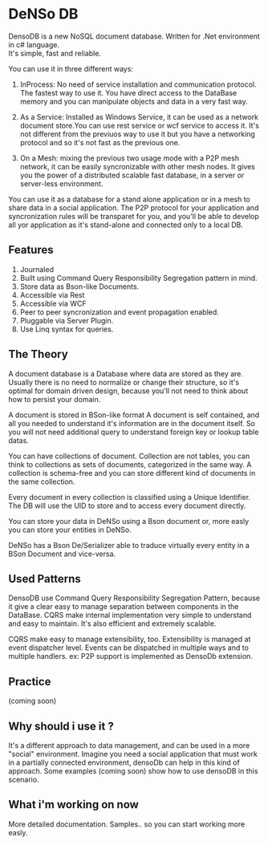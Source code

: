 DeNSo DB
================================================
DensoDB is a new NoSQL document database. Written for .Net environment in c# language.  
It's simple, fast and reliable.

You can use it in three different ways:

1. InProcess: No need of service installation and communication protocol. The fastest way to use it. You have direct access to the DataBase memory and you can manipulate objects and data in a very fast way. 

2. As a Service: Installed as Windows Service, it can be used as a network document store.You can use rest service or wcf service to access it. It's not different from the previuos way to use it but you have a networking protocol and so it's not fast as the previous one.

3. On a Mesh: mixing the previous two usage mode with a P2P mesh network, it can be easily syncronizable with other mesh nodes. It gives you the power of a distributed scalable fast database, in a server or server-less environment.

You can use it as a database for a stand alone application or in a mesh to share data in a social application. 
The P2P protocol for your application and syncronization rules will be transparet for you, and you'll be able to develop all yor application as it's stand-alone and connected only to a local DB. 

Features
------------------------------------------------

1. Journaled 
2. Built using Command Query Responsibility Segregation pattern in mind. 
3. Store data as Bson-like Documents. 
4. Accessible via Rest 
5. Accessible via WCF 
6. Peer to peer syncronization and event propagation enabled. 
7. Pluggable via Server Plugin.
8. Use Linq syntax for queries. 

The Theory
------------------------------------------------

A document database is a Database where data are stored as they are. 
Usually there is no need to normalize or change their structure, so it's optimal for domain driven design, because you'll not need to think about how to persist your domain. 

A document is stored in BSon-like format
A document is self contained, and all you needed to understand it's information are in the document itself. 
So you will not need additional query to understand foreign key or lookup table datas. 

You can have collections of document. Collection are not tables, you can think to collections as sets of documents, categorized in the same way.
A collection is schema-free and you can store different kind of documents in the same collection. 

Every document in every collection is classified using a Unique Identifier. 
The DB will use the UID to store and to access every document directly. 

You can store your data in DeNSo using a Bson document or, more easly you can store your entities in DeNSo. 

DeNSo has a Bson De/Serializer able to traduce virtually every entity in a BSon Document and vice-versa. 

Used Patterns
------------------------------------------------
 
DensoDB use Command Query Responsibility Segregation Pattern, because it give a clear easy to manage separation between components in the DataBase. 
CQRS make internal implementation very simple to understand and easy to maintain. It's also efficient and extremely scalable. 

CQRS make easy to manage extensibility, too. 
Extensibility is managed at event dispatcher level. Events can be dispatched in multiple ways and to multiple handlers. ex: P2P support is implemented as DensoDb extension. 

Practice
------------------------------------------------

(coming soon)


Why should i use it ?
------------------------------------------------

It's a different approach to data management, and can be used in a more "social" environment. 
Imagine you need a social application that must work in a partially connected environment, densoDb can help in this kind of approach. 
Some examples (coming soon) show how to use densoDB in this scenario. 


What i'm working on now
------------------------------------------------

More detailed documentation. 
Samples.. so you can start working more easly. 
 